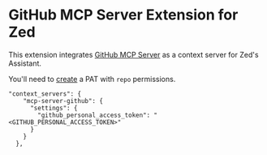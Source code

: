 # GitHub MCP Server Extension for Zed

This extension integrates [GitHub MCP Server](https://github.com/modelcontextprotocol/servers/tree/main/src/github) as a context server for
Zed's Assistant.


You'll need to [create](https://github.com/settings/tokens) a PAT with `repo` permissions.

```
"context_servers": {
    "mcp-server-github": {
      "settings": {
        "github_personal_access_token": "<GITHUB_PERSONAL_ACCESS_TOKEN>"
      }
    }
  },
```

